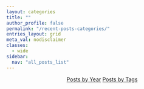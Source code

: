 ```yaml
---
layout: categories
title: ""
author_profile: false
permalink: "/recent-posts-categories/"
entries_layout: grid
meta_val: nodisclaimer
classes:
  - wide
sidebar:
  nav: "all_posts_list"
---
```


<p align="center">
<a href="/recent-posts/" class="btn btn--primary">Posts by Year</a>
<a href="/recent-posts-tags/" class="btn btn--info">Posts by Tags</a>
</p>